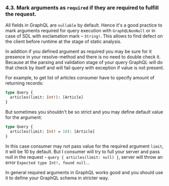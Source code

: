 ### <a name="rule-4.3"></a> 4.3. Mark arguments as `required` if they are required to fulfill the request.

All fields in GraphQL are `nullable` by default. Hence it's a good practice to mark arguments required for query execution with `GraphQLNonNull` or in case of SDL with exclamation mark – `String!`. This allows to find defect on the client before runtime at the stage of static analysis.

In addition if you defined argument as required you may be sure for it presence in your resolve-method and there is no need to double check it. Because at the parsing and validation stage of your query GraphQL will do that check by itself and will fail query with exception if value is not present. 

For example, to get list of articles consumer have to specify amount of returning records:

```graphql
type Query {
  articles(limit: Int!): [Article]
}
```

But sometimes you shouldn't be so strict and you may define default value for the argument:

```graphql
type Query {
  articles(limit: Int! = 10): [Article]
}
```

In this case consumer may not pass value for the required argument `limit`, it will be 10 by default. But I consumer will try to full your server and pass null in the request - `query { articles(limit: null) }`, server will throw an error `Expected type Int!, found null.`.

In general required arguments in GraphQL works good and you should use it to define your GraphQL schema in stricter way.